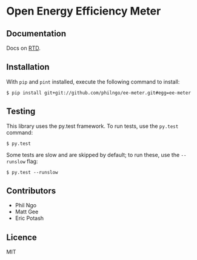 Open Energy Efficiency Meter
============================

Documentation
-------------

Docs on [RTD](http://eemeter.readthedocs.org/en/latest/).

Installation
------------

With `pip` and `pint` installed, execute the following command to install:

    $ pip install git+git://github.com/philngo/ee-meter.git#egg=ee-meter

Testing
-------

This library uses the py.test framework. To run tests, use the `py.test` command:

    $ py.test

Some tests are slow and are skipped by default; to run these, use the `--runslow` flag:

    $ py.test --runslow

Contributors
------------

+ Phil Ngo
+ Matt Gee
+ Eric Potash

Licence
-------

MIT
